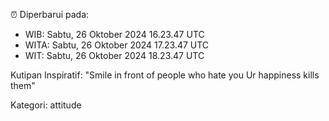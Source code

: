 ⏰ Diperbarui pada:
- WIB: Sabtu, 26 Oktober 2024 16.23.47 UTC
- WITA: Sabtu, 26 Oktober 2024 17.23.47 UTC
- WIT: Sabtu, 26 Oktober 2024 18.23.47 UTC

Kutipan Inspiratif:
"Smile in front of people who hate you Ur happiness kills them"


Kategori: attitude

